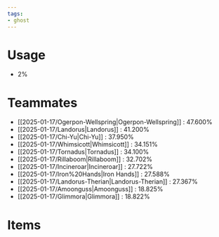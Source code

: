 ```yaml
---
tags:
- ghost
---
```

# Usage
- 2%
# Teammates
- [[2025-01-17/Ogerpon-Wellspring|Ogerpon-Wellspring]] : 47.600%
- [[2025-01-17/Landorus|Landorus]] : 41.200%
- [[2025-01-17/Chi-Yu|Chi-Yu]] : 37.950%
- [[2025-01-17/Whimsicott|Whimsicott]] : 34.151%
- [[2025-01-17/Tornadus|Tornadus]] : 34.100%
- [[2025-01-17/Rillaboom|Rillaboom]] : 32.702%
- [[2025-01-17/Incineroar|Incineroar]] : 27.722%
- [[2025-01-17/Iron%20Hands|Iron Hands]] : 27.588%
- [[2025-01-17/Landorus-Therian|Landorus-Therian]] : 27.367%
- [[2025-01-17/Amoonguss|Amoonguss]] : 18.825%
- [[2025-01-17/Glimmora|Glimmora]] : 18.822%
# Items